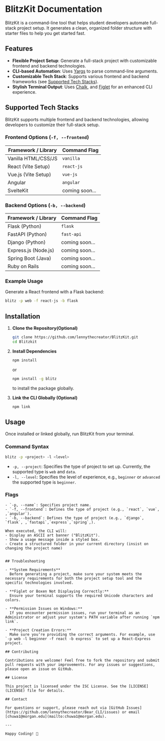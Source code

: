 # BlitzKit Documentation 

BlitzKit is a command-line tool that helps student developers automate full-stack project setup. It generates a clean, organized folder structure with starter files to help you get started fast.

## Features

- **Flexible Project Setup**: Generate a full-stack project with customizable frontend and backend technologies.
- **CLI-based Automation**: Uses [Yargs](https://github.com/yargs/yargs) to parse command-line arguments.
- **Customizable Tech Stack**: Supports various frontend and backend frameworks (see [Supported Tech Stacks](#supported-tech-stacks)).
- **Stylish Terminal Output**: Uses [Chalk](https://github.com/chalk/chalk), and [Figlet](https://github.com/patorjk/figlet.js) for an enhanced CLI experience.

## Supported Tech Stacks


BlitzKit supports multiple frontend and backend technologies, allowing developers to customize their full-stack setup.


### **Frontend Options (`-f, --frontend`)**
| Framework / Library | Command Flag  |
|--------------------|--------------|
| Vanilla HTML/CSS/JS | `vanilla` |
| React (Vite Setup) | `react-js` |
| Vue.js (Vite Setup) | `vue-js`|
| Angular | `angular` |
| SvelteKit | coming soon... |

### **Backend Options (`-b, --backend`)**
| Framework / Library | Command Flag  |
|--------------------|--------------|
| Flask (Python) | `flask` |
| FastAPI (Python) | `fast-api` |
| Django (Python) | coming soon... |
| Express.js (Node.js) | coming soon... |
| Spring Boot (Java) | coming soon... |
| Ruby on Rails | coming soon... |

### **Example Usage**
Generate a React frontend with a Flask backend:
```bash
blitz -p web -f react-js -b flask
```

## Installation


1. **Clone the Repository(Optional)**

   ```bash
   git clone https://github.com/lennythecreator/BlitzKit.git
   cd Blitzkit
   ```



2. **Install Dependencies**
   ```bash
   npm install
   ```
   or  
   ```bash
   npm install -g blitz
   ``` 
   to install the package globally.

3. **Link the CLI Globally (Optional)**
   ```bash
   npm link
   ```

## Usage

Once installed or linked globally, run BlitzKit from your terminal.

### Command Syntax

```bash
blitz -p <project> -l <level>
```

- `-p, --project`: Specifies the type of project to set up. Currently, the supported type is `web` and `data`.
- `-l, --level`: Specifies the level of experience, e.g., `beginner` or `advanced` the supported type is `beginner`.

### Flags
```
- `-p, --name`: Specifies project name.
- `-f, --frontend`: Defines the type of project (e.g., `react`, `vue`, ,`angular`).  
- `-b, --backend`: Defines the type of project (e.g., `django`, `flask`, ,`fastapi`,`express`,`spring`,).  

When executed, the CLI will:
- Display an ASCII art banner ("BlitzKit").
- Show a usage message inside a styled box.
- Create a structured folder in your current directory (insist on changing the project name)


## Troubleshooting

- **System Requirements**
  Before generating a project, make sure your system meets the necessary requirements for both the project setup tool and the specific technologies involved.

- **Figlet or Boxen Not Displaying Correctly:**  
  Ensure your terminal supports the required Unicode characters and colors.

- **Permission Issues on Windows:**  
  If you encounter permission issues, run your terminal as an Administrator or adjust your system's PATH variable after running `npm link`.

- **Project Creation Errors:**  
  Make sure you’re providing the correct arguments. For example, use `-p web -l beginner -f react -b express` to set up a React-Express project.

## Contributing

Contributions are welcome! Feel free to fork the repository and submit pull requests with your improvements. For any issues or suggestions, please open an issue on GitHub.

## License

This project is licensed under the ISC License. See the [LICENSE](LICENSE) file for details.

## Contact

For questions or support, please reach out via [GitHub Issues](https://github.com/lennythecreator/Bear_CLI/issues) or email [chuwa1@morgan.edu](mailto:chuwa1@morgan.edu).

---

Happy Coding! 🚀
